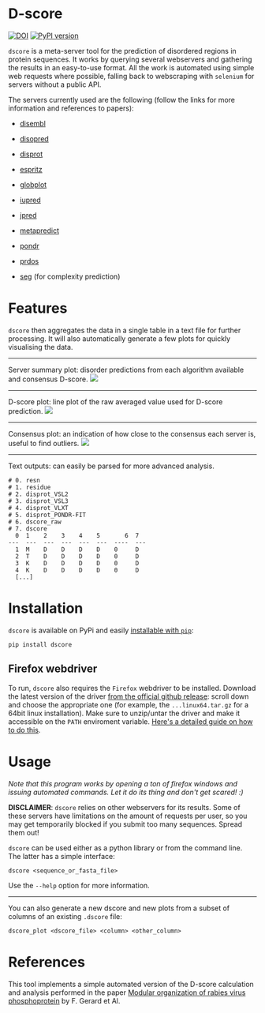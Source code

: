 # D-score

[![DOI](https://zenodo.org/badge/355984069.svg)](https://zenodo.org/badge/latestdoi/355984069)
[![PyPI version](https://badge.fury.io/py/dscore.svg)](https://badge.fury.io/py/dscore)

`dscore` is a meta-server tool for the prediction of disordered regions in protein sequences. It works by querying several webservers and gathering the results in an easy-to-use format. All the work is automated using simple web requests where possible, falling back to webscraping with `selenium` for servers without a public API.

The servers currently used are the following (follow the links for more information and references to papers):
- [disembl](http://dis.embl.de/)
- [disopred](http://bioinf.cs.ucl.ac.uk/psipred/)
- [disprot](http://original.disprot.org/metapredictor.php)
- [espritz](http://old.protein.bio.unipd.it/espritz/)
- [globplot](http://globplot.embl.de/)
- [iupred](https://iupred3.elte.hu/)
- [jpred](https://www.compbio.dundee.ac.uk/jpred/)
- [metapredict](https://metapredict.net)
- [pondr](https://www.pondr.com)
- [prdos](prdos.hgc.jp/cgi-bin/top.cgi)

- [seg](https://mendel.imp.ac.at/METHODS/seg.server.html) (for complexity prediction)

# Features

`dscore` then aggregates the data in a single table in a text file for further processing. It will also automatically generate a few plots for quickly visualising the data.

---
Server summary plot: disorder predictions from each algorithm available and consensus D-score.
![](https://user-images.githubusercontent.com/23482191/205310158-06775023-a62a-4d1c-be4f-df4e7644ebca.png)

---
D-score plot: line plot of the raw averaged value used for D-score prediction.
![](https://user-images.githubusercontent.com/23482191/205310161-29db13e6-5740-46d9-825a-ff15efac553c.png)

---
Consensus plot: an indication of how close to the consensus each server is, useful to find outliers. 
![](https://user-images.githubusercontent.com/23482191/205310156-85074e12-7774-43f5-9f23-169825750794.png)

---
Text outputs: can easily be parsed for more advanced analysis.

```
# 0. resn
# 1. residue
# 2. disprot_VSL2
# 3. disprot_VSL3
# 4. disprot_VLXT
# 5. disprot_PONDR-FIT
# 6. dscore_raw
# 7. dscore
  0  1    2    3    4    5       6  7
---  ---  ---  ---  ---  ---  ----  ---
  1  M    D    D    D    D    0     D
  2  T    D    D    D    D    0     D
  3  K    D    D    D    D    0     D
  4  K    D    D    D    D    0     D
  [...]
```

# Installation

`dscore` is available on PyPi and easily [installable with `pip`](https://linuxize.com/post/how-to-install-pip-on-ubuntu-18.04/):

```
pip install dscore
```

## Firefox webdriver

To run, `dscore` also requires the `Firefox` webdriver to be installed. Download the latest version of the driver [from the official github release](https://github.com/mozilla/geckodriver/releases/latest): scroll down and choose the appropriate one (for example, the `...linux64.tar.gz` for a 64bit linux installation). Make sure to unzip/untar the driver and make it accessible on the `PATH` enviroment variable. [Here's a detailed guide on how to do this](https://dev.to/eugenedorfling/installing-the-firefox-web-driver-on-linux-for-selenium-d45).

# Usage

*Note that this program works by opening a ton of firefox windows and issuing automated commands. Let it do its thing and don't get scared! :)*

**DISCLAIMER**: `dscore` relies on other webservers for its results. Some of these servers have limitations on the amount of requests per user, so you may get temporarily blocked if you submit too many sequences. Spread them out!

`dscore` can be used either as a python library or from the command line. The latter has a simple interface:

```
dscore <sequence_or_fasta_file>
```

Use the `--help` option for more information.

---

You can also generate a new dscore and new plots from a subset of columns of an existing `.dscore` file:

```
dscore_plot <dscore_file> <column> <other_column>
```

# References

This tool implements a simple automated version of the D-score calculation and analysis performed in the paper [Modular organization of rabies virus phosphoprotein](https://doi.org/10.1016/j.jmb.2009.03.061) by F. Gerard et Al.
